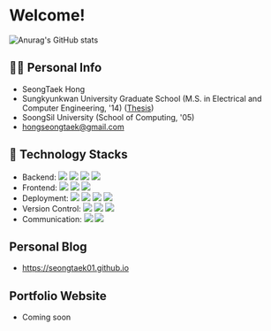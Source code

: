# Welcome!

![Anurag's GitHub stats](https://github-readme-stats-sand-six-91.vercel.app/api?username=seongtaek01&show_icons=true&count_private=true&line_height=24&theme=dracula&hide=stars)

## 🙋‍♂️ Personal Info
- SeongTaek Hong
- Sungkyunkwan University Graduate School (M.S. in Electrical and Computer Engineering, '14) (<a href="https://www.riss.kr/search/detail/DetailView.do?p_mat_type=be54d9b8bc7cdb09&control_no=91cbb16127e32206ffe0bdc3ef48d419">Thesis</a>)
- SoongSil University (School of Computing, '05)
- hongseongtaek@gmail.com

## 🔨 Technology Stacks
- Backend: <span><img src="https://img.shields.io/badge/Python-3776AB?style=flat&logo=python&logoColor=white"/></span> <span><img src="https://img.shields.io/badge/TypeScript-3178C6?style=flat&logo=typescript&logoColor=white"/></span> <span><img src="https://img.shields.io/badge/PostgreSQL-336791?style=flat&logo=postgresql&logoColor=white"/></span>
<span><img src="https://img.shields.io/badge/MongoDB-47A248?style=flat&logo=mongodb&logoColor=white"/></span>
- Frontend: <span><img src="https://img.shields.io/badge/HTML-e34f26?style=flat&logo=html5&logoColor=white"/></span>
<span><img src="https://img.shields.io/badge/CSS-1572b6?style=flat&logo=css3&logoColor=white"/></span>
<span><img src="https://img.shields.io/badge/JavaScript-dbab09?style=flat&logo=javascript&logoColor=white"/></span>
- Deployment: <span><img src="https://img.shields.io/badge/AWS-232f3e?style=flat&logo=amazon-aws&logoColor=white"/></span>
<span><img src="https://img.shields.io/badge/Docker-2496ED?style=flat&logo=docker&logoColor=white"/></span>
<span><img src="https://img.shields.io/badge/Heroku-430098?style=flat&logo=heroku&logoColor=white"/></span>
<span><img src="https://img.shields.io/badge/Netlify-00c7b7?style=flat&logo=netlify&logoColor=white"/></span>
- Version Control: <span><img src="https://img.shields.io/badge/Git-f05032?style=flat&logo=git&logoColor=white"/></span>
<span><img src="https://img.shields.io/badge/GitHub-181717?style=flat&logo=github&logoColor=white"/></span>
<span><img src="https://img.shields.io/badge/Bitbucket-0052cc?style=flat&logo=bitbucket&logoColor=white"/></span><br/>
- Communication: <span><img src="https://img.shields.io/badge/Jira-0052cc?style=flat&logo=jira&logoColor=white"/></span>
<span><img src="https://img.shields.io/badge/Confluence-0052cc?style=flat&logo=confluence&logoColor=white"/></span>

## Personal Blog
- https://seongtaek01.github.io

## Portfolio Website
- Coming soon
